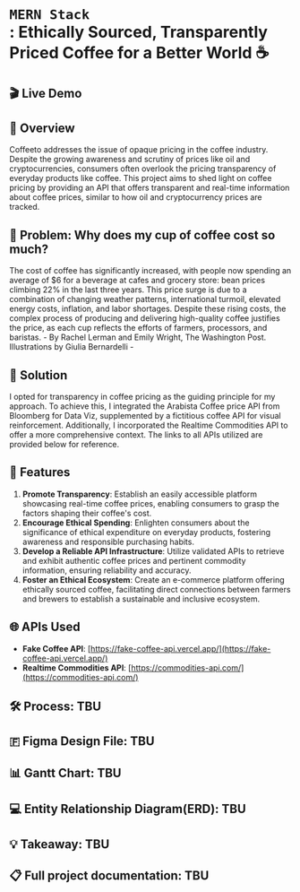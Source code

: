# `MERN Stack` <br> : Ethically Sourced, Transparently Priced Coffee for a Better World ☕

## 🎬 Live Demo

## 🧭 Overview

Coffeeto addresses the issue of opaque pricing in the coffee industry. Despite the growing awareness and scrutiny of prices like oil and cryptocurrencies, consumers often overlook the pricing transparency of everyday products like coffee. This project aims to shed light on coffee pricing by providing an API that offers transparent and real-time information about coffee prices, similar to how oil and cryptocurrency prices are tracked.

## 🚩 Problem: Why does my cup of coffee cost so much?

The cost of coffee has significantly increased, with people now spending an average of $6 for a beverage at cafes and grocery store: bean prices climbing 22% in the last three years. This price surge is due to a combination of changing weather patterns, international turmoil, elevated energy costs, inflation, and labor shortages. Despite these rising costs, the complex process of producing and delivering high-quality coffee justifies the price, as each cup reflects the efforts of farmers, processors, and baristas. - By Rachel Lerman and Emily Wright, The Washington Post. Illustrations by Giulia Bernardelli -

## 🍪 Solution

I opted for transparency in coffee pricing as the guiding principle for my approach. To achieve this, I integrated the Arabista Coffee price API from Bloomberg for Data Viz, supplemented by a fictitious coffee API for visual reinforcement. Additionally, I incorporated the Realtime Commodities API to offer a more comprehensive context. The links to all APIs utilized are provided below for reference.

## 🎯 Features

1. **Promote Transparency**: Establish an easily accessible platform showcasing real-time coffee prices, enabling consumers to grasp the factors shaping their coffee's cost.
2. **Encourage Ethical Spending**: Enlighten consumers about the significance of ethical expenditure on everyday products, fostering awareness and responsible purchasing habits.
3. **Develop a Reliable API Infrastructure**: Utilize validated APIs to retrieve and exhibit authentic coffee prices and pertinent commodity information, ensuring reliability and accuracy.
4. **Foster an Ethical Ecosystem**: Create an e-commerce platform offering ethically sourced coffee, facilitating direct connections between farmers and brewers to establish a sustainable and inclusive ecosystem.
<!-- 5. **Provide Comparative Insights**: Present comparisons between coffee prices and other commodities, such as oil and cryptocurrencies, elucidating the varying levels of attention accorded to each. -->

## 🌐 APIs Used

- **Fake Coffee API**: [https://fake-coffee-api.vercel.app/](https://fake-coffee-api.vercel.app/)
- **Realtime Commodities API**: [https://commodities-api.com/](https://commodities-api.com/)

## 🛠️ Process: TBU

## 🇫 Figma Design File: TBU

## 📊 Gantt Chart: TBU

## 💻 Entity Relationship Diagram(ERD): TBU

## 💡 Takeaway: TBU

## 📋 Full project documentation: TBU
